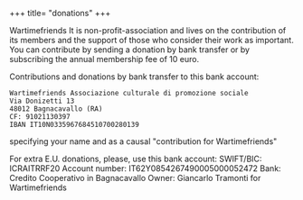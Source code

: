 +++
title= "donations"
+++

Wartimefriends It is non-profit-association and lives on the contribution of its members and the support of those who consider their work as important.
You can contribute by sending a donation by bank transfer or by subscribing the annual membership fee of 10 euro.
 
Contributions and donations by bank transfer to this bank account:

    Wartimefriends Associazione culturale di promozione sociale
    Via Donizetti 13
    48012 Bagnacavallo (RA)
    CF: 91021130397
    IBAN IT10N0335967684510700280139

specifying your name and as a causal "contribution for Wartimefriends"

For extra E.U. donations, please, use  this bank account:
SWIFT/BIC:  ICRAITRRF20
Account number: IT62Y0854267490005000052472
Bank: Credito Cooperativo in Bagnacavallo
Owner: Giancarlo Tramonti for Wartimefriends